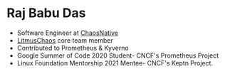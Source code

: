 # Raj Babu Das

- Software Engineer at [ChaosNative](https://chaosnative.com)
- [LitmusChaos](https://github.com/litmuschaos) core team member
- Contributed to Prometheus & Kyverno
- Google Summer of Code 2020 Student- CNCF's Prometheus Project
- Linux Foundation Mentorship 2021 Mentee- CNCF's Keptn Project.
